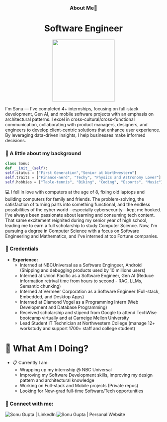 <h3 align="center">About Me📮</h3>
<h1 align="center">Software Engineer</h1>

<p align="center"><img src="https://github.com/Dxsonu7/Dxsonu7/assets/87947158/bfef7909-78ee-4646-bb89-9075e47c1720" width="200px" target="_blank"></p>

I'm Sonu — I've completed 4+ internships, focusing on full-stack development, Gen AI, and mobile software projects with an emphasis on architectural patterns.
I excel in cross-cultural/cross-functional communication, collaborating with product managers, designers, and engineers to develop client-centric solutions that enhance user experience. By leveraging data-driven insights, I help businesses make informed decisions.

### 🚀 A little about my background

```python
class Sonu:
def __init__(self):
self.status = ["First Generation","Senior at Northwestern"]
self.traits = ["Finance-nerd", "Techy", "Physics and Astronomy Lover"]
self.hobbies = ["Table-tennis", "Biking", "Coding", "Esports", "Music"]
```

💻 I fell in love with computers at the age of 8, fixing old laptops and building computers for family and friends. The problem-solving, the satisfaction of turning parts into something functional, and the endless possibilities of the cyber world—especially cybersecurity—kept me hooked. I’ve always been passionate about learning and consuming tech content. That same excitement reignited during my senior year of high school, leading me to earn a full scholarship to study Computer Science. Now, I'm pursuing a degree in Computer Science with a focus on Software Engineering and Mathematics, and I've interned at top Fortune companies.

### 💼 Credentials
- **Experience:**
  - Interned at NBCUniversal as a Software Engingeer, Android (Shipping and debugging products used by 10 millions users) 
  - Interned at Union Pacific as a Software Engineer, Gen AI (Reduce information retrival time from hours to second - RAG, LLMs, Semantic chunking)
  - Interned at Vermeer Corporation as a Software Engineer (Full-stack, Embedded, and Desktop Apps)
  - Interned at Diamond Vogel as a Programming Intern (Web Development and Database Programming)
  - Received scholarship and stipend from Google to attend TechWise bootcamp virtually and at Carneige Mellon University
  - Lead Student IT Technician at Northwestern College (manage 12+ workstudy and support 1700+ staff and college student)

# 📍 What Am I Doing?
- 📋 Currently I am:
  - Wrapping up my internship @ NBC Universal
  - Improving my Software Development skills, improving my design pattern and architectural knowledge
  - Working on Full-stack and Mobile projects (Private repos)
  - Looking for New-grad full-time Software/Tech opportunities 

### 🔗 Connect with me:

[<img align="left" alt="Sonu Gupta | LinkedIn" src="https://img.shields.io/badge/LinkedIn-0077B5?style=for-the-badge&logo=linkedin&logoColor=white" />][linkedin]
[<img align="left" alt="Sonu Gupta | Personal Website" src="https://img.shields.io/badge/Website-4285F4?style=for-the-badge&logo=GoogleChrome&logoColor=white" />][website]

<br><br>

<br>

[linkedin]: https://www.linkedin.com/in/dxsonu/
[website]: https://sonu-gupta.vercel.app/

